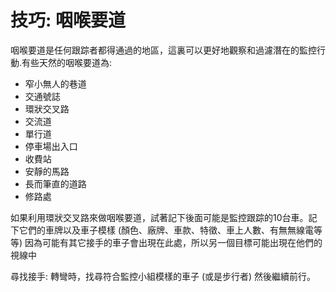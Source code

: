[Title]: # (技巧: 檢查哨)
[Order]: # (21)

# 技巧: 咽喉要道

咽喉要道是任何跟踪者都得通過的地區，這裏可以更好地觀察和過濾潛在的監控行動.有些天然的咽喉要道為:
* 窄小無人的巷道
* 交通號誌
* 環狀交叉路
* 交流道
* 單行道
* 停車場出入口
* 收費站
* 安靜的馬路
* 長而筆直的道路
* 修路處

如果利用環狀交叉路來做咽喉要道，試著記下後面可能是監控跟踪的10台車。記下它們的車牌以及車子模樣 (顏色、廠牌、車款、特徵、車上人數、有無無線電等等) 因為可能有其它接手的車子會出現在此處，所以另一個目標可能出現在他們的視線中

尋找接手: 轉彎時，找尋符合監控小組模樣的車子 (或是步行者) 然後繼續前行。